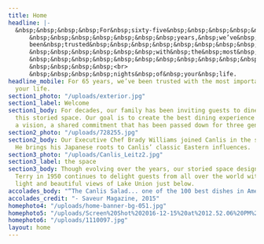 ```yaml
---
title: Home
headline: |-
  &nbsp;&nbsp;&nbsp;&nbsp;For&nbsp;sixty-five&nbsp;&nbsp;&nbsp;&nbsp;&nbsp;&nbsp;<br>
      &nbsp;&nbsp;&nbsp;&nbsp;&nbsp;&nbsp;&nbsp;years,&nbsp;we’ve&nbsp;&nbsp;&nbsp;&nbsp;&nbsp;<br>
      been&nbsp;trusted&nbsp;&nbsp;&nbsp;&nbsp;&nbsp;&nbsp;&nbsp;&nbsp;&nbsp;&nbsp;&nbsp;&nbsp;<br>
      &nbsp;&nbsp;&nbsp;&nbsp;&nbsp;&nbsp;with&nbsp;the&nbsp;most&nbsp;&nbsp;&nbsp;<br>
      &nbsp;&nbsp;&nbsp;&nbsp;&nbsp;&nbsp;&nbsp;&nbsp;&nbsp;&nbsp;&nbsp;&nbsp;important
      &nbsp;&nbsp;&nbsp;&nbsp;<br>
      &nbsp;&nbsp;&nbsp;&nbsp;nights&nbsp;of&nbsp;your&nbsp;life.
headline_mobile: For 65 years, we’ve been trusted with the most important nights of<Br>
  your life.
section1_photo: "/uploads/exterior.jpg"
section1_label: Welcome
section1_body: For decades, our family has been inviting guests to dine with us in
  this storied space. Our goal is to create the best dining experience possible —
  a vision, a shared commitment that has been passed down for three generations.
section2_photo: "/uploads/728255.jpg"
section2_body: Our Executive Chef Brady Williams joined Canlis in the summer of 2015.
  He brings his Japanese roots to Canlis’ classic Eastern influences.
section3_photo: "/uploads/Canlis_Leitz2.jpg"
section3_label: the space
section3_body: Though evolving over the years, our storied space designed by Roland
  Terry in 1950 continues to delight guests from all over the world with it’s natural
  light and beautiful views of Lake Union just below.
accolades_body: "“The Canlis Salad... one of the 100 best dishes in America.”"
accolades_credit: "- Saveur Magazine, 2015"
homephoto4: "/uploads/home-banner-bg-051.jpg"
homephoto5: "/uploads/Screen%20Shot%202016-12-15%20at%2012.52.06%20PM%20(1).png"
homephoto6: "/uploads/1110097.jpg"
layout: home
---
```



